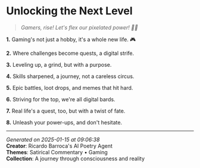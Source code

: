 # Unlocking the Next Level

> *Gamers, rise! Let's flex our pixelated power! 💪🎉*

**1.** Gaming's not just a hobby, it's a whole new life. 🎮


**2.** Where challenges become quests, a digital strife.


**3.** Leveling up, a grind, but with a purpose.


**4.** Skills sharpened, a journey, not a careless circus.


**5.** Epic battles, loot drops, and memes that hit hard.


**6.** Striving for the top, we're all digital bards.


**7.** Real life's a quest, too, but with a twist of fate.


**8.** Unleash your power-ups, and don't hesitate.



---

*Generated on 2025-01-15 at 09:06:38*  
**Creator**: Ricardo Barroca's AI Poetry Agent  
**Themes**: Satirical Commentary • Gaming  
**Collection**: A journey through consciousness and reality